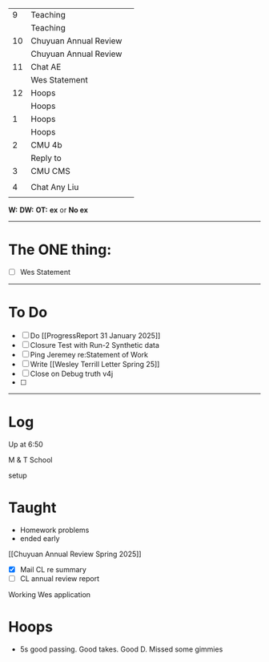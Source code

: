 
|     |                       |     |
| --- | --------------------- | --- |
| 9   | Teaching              |     |
|     | Teaching              |     |
| 10  | Chuyuan Annual Review |     |
|     | Chuyuan Annual Review |     |
| 11  | Chat AE               |     |
|     | Wes Statement         |     |
| 12  | Hoops                 |     |
|     | Hoops                 |     |
| 1   | Hoops                 |     |
|     | Hoops                 |     |
| 2   | CMU 4b                |     |
|     | Reply to              |     |
| 3   | CMU CMS               |     |
|     |                       |     |
| 4   | Chat Any Liu          |     |
|     |                       |     |

**W:**
**DW:**
**OT:**
**ex** or **No ex**

---
# The ONE thing: 
- [ ] Wes Statement

---
# To Do

- [ ] Do [[ProgressReport 31 January 2025]]
- [ ] Closure Test with Run-2 Synthetic data
- [ ] Ping Jeremey re:Statement of Work
- [ ] Write [[Wesley Terrill Letter Spring 25]]
- [ ] Close on Debug truth v4j
- [ ] 
---

# Log

Up at 6:50 

M & T School 

setup 

# Taught
- Homework problems 
- ended early

[[Chuyuan Annual Review Spring 2025]]
- [x] Mail CL re summary
- [ ] CL annual review report

Working Wes application

# Hoops 
- 5s good passing. Good takes. Good D. Missed some gimmies

